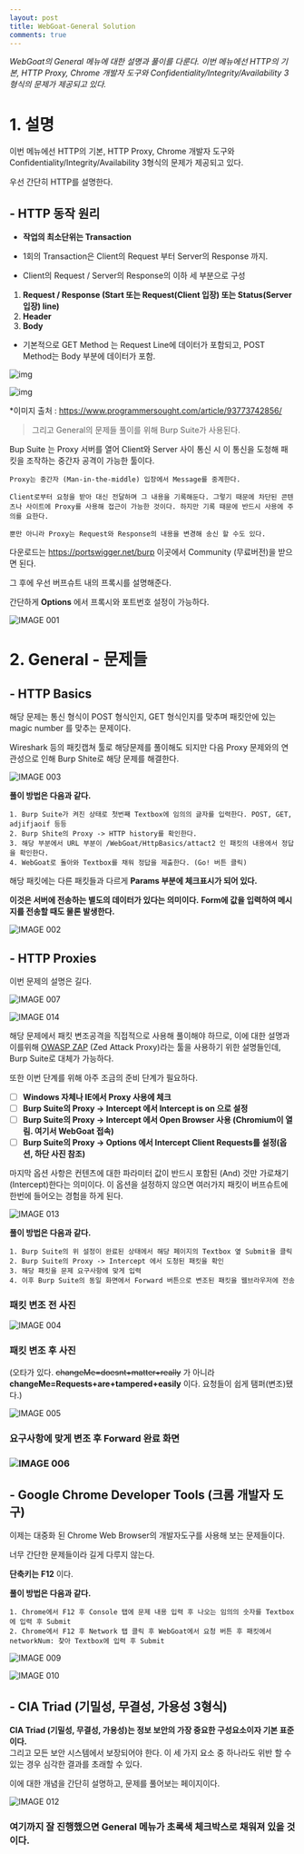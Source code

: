```yaml
---
layout: post
title: WebGoat-General Solution
comments: true
---
```



*WebGoat의 General 메뉴에 대한 설명과 풀이를 다룬다.*
*이번 메뉴에선 HTTP의 기본, HTTP Proxy, Chrome 개발자 도구와 Confidentiality/Integrity/Availability 3형식의 문제가 제공되고 있다.*



# 1. 설명



이번 메뉴에선 HTTP의 기본, HTTP Proxy, Chrome 개발자 도구와 Confidentiality/Integrity/Availability 3형식의 문제가 제공되고 있다.

우선 간단히 HTTP를 설명한다. 



## - HTTP 동작 원리

- **작업의 최소단위는 Transaction**
- 1회의 Transaction은 Client의 Request 부터 Server의 Response 까지.

- Client의 Request / Server의 Response의 이하 세 부분으로 구성

1. **Request / Response (Start 또는 Request(Client 입장) 또는 Status(Server 입장) line)**
2. **Header**
3. **Body**

* 기본적으로 GET Method 는 Request Line에 데이터가 포함되고, POST Method는 Body 부분에 데이터가 포함.

![img](https://www.programmersought.com/images/677/93df016d213e2419d5738192613b428d.png)

![img](https://www.programmersought.com/images/785/701272696c7b9f40c8d78771d3153ff9.png)

*이미지 출처 : https://www.programmersought.com/article/93773742856/





> 그리고 General의 문제들 풀이를 위해 Burp Suite가 사용된다. 

Bup Suite 는 Proxy 서버를 열어 Client와 Server 사이 통신 시 이 통신을 도청해 패킷을 조작하는 중간자 공격이 가능한 툴이다. 

```http
Proxy는 중간자 (Man-in-the-middle) 입장에서 Message를 중계한다.

Client로부터 요청을 받아 대신 전달하며 그 내용을 기록해둔다. 그렇기 때문에 차단된 콘텐츠나 사이트에 Proxy를 사용해 접근이 가능한 것이다. 하지만 기록 때문에 반드시 사용에 주의를 요한다.

뿐만 아니라 Proxy는 Request와 Response의 내용을 변경해 송신 할 수도 있다.
```



다운로드는 https://portswigger.net/burp  이곳에서 Community (무료버전)을 받으면 된다.

그 후에 우선 버프슈트 내의 프록시를 설명해준다.

간단하게 **Options** 에서 프록시와 포트번호 설정이 가능하다.

![IMAGE 001](https://user-images.githubusercontent.com/52769104/103628848-e6b69400-4f82-11eb-8511-b3ab819b12b7.png)



# 2. General - 문제들

## - HTTP Basics

해당 문제는 통신 형식이 POST 형식인지, GET 형식인지를 맞추며 패킷안에 있는 magic number 를 맞추는 문제이다.

Wireshark 등의 패킷캡쳐 툴로 해당문제를 풀이해도 되지만 다음 Proxy 문제와의 연관성으로 인해 Burp Shite로 해당 문제를 해결한다.

![IMAGE 003](https://user-images.githubusercontent.com/52769104/103628871-ee763880-4f82-11eb-9e07-1cca65ab85b6.png)



 **풀이 방법은 다음과 같다.**

```
1. Burp Suite가 켜진 상태로 첫번째 Textbox에 임의의 글자를 입력한다. POST, GET, adjifjaoif 등등
2. Burp Shite의 Proxy -> HTTP history를 확인한다.
3. 해당 부분에서 URL 부분이 /WebGoat/HttpBasics/attact2 인 패킷의 내용에서 정답을 확인한다.
4. WebGoat로 돌아와 Textbox를 채워 정답을 제출한다. (Go! 버튼 클릭)
```



해당 패킷에는 다른 패킷들과 다르게 **Params 부분에 체크표시가 되어 있다.** 

**이것은 서버에 전송하는 별도의 데이터가 있다는 의미이다.** 
**Form에 값을 입력하여 메시지를 전송할 때도 물론 발생한다.**

![IMAGE 002](https://user-images.githubusercontent.com/52769104/103628897-f7ffa080-4f82-11eb-8e00-6f6854926703.png)





## - HTTP Proxies

이번 문제의 설명은 길다. 

![IMAGE 007](https://user-images.githubusercontent.com/52769104/103628915-fdf58180-4f82-11eb-8306-dbf6cf198455.png)

![IMAGE 014](https://user-images.githubusercontent.com/52769104/103628938-051c8f80-4f83-11eb-9752-f73fdfd9f47e.png)



해당 문제에서 패킷 변조공격을 직접적으로 사용해 풀이해야 하므로, 이에 대한 설명과 이를위해 [OWASP ZAP](https://owasp.org/www-project-zap/) (Zed Attack Proxy)라는 툴을 사용하기 위한 설명들인데, Burp Suite로 대체가 가능하다.

또한 이번 단계를 위해 아주 조금의 준비 단계가 필요하다.

- [ ] **Windows 자체나 IE에서 Proxy 사용에 체크**
- [ ] **Burp Suite의 Proxy -> Intercept 에서 Intercept is on 으로 설정**
- [ ] **Burp Suite의 Proxy -> Intercept 에서 Open Browser 사용 (Chromium이 열림. 여기서 WebGoat 접속)**
- [ ] **Burp Suite의 Proxy -> Options 에서 Intercept Client Requests를 설정(옵션, 하단 사진 참조)**

마지막 옵션 사항은 컨텐츠에 대한 파라미터 값이 반드시 포함된 (And) 것만 가로채기(Intercept)한다는 의미이다. 이 옵션을 설정하지 않으면 여러가지 패킷이 버프슈트에 한번에 들어오는 경험을 하게 된다.



![IMAGE 013](https://user-images.githubusercontent.com/52769104/103628968-0f3e8e00-4f83-11eb-87b0-7be0e8729b98.png)



 **풀이 방법은 다음과 같다.**

```
1. Burp Suite의 위 설정이 완료된 상태에서 해당 페이지의 Textbox 옆 Submit을 클릭
2. Burp Suite의 Proxy -> Intercept 에서 도청된 패킷을 확인
3. 해당 패킷을 문제 요구사항에 맞게 입력
4. 이후 Burp Suite의 동일 화면에서 Forward 버튼으로 변조된 패킷을 웹브라우저에 전송
```

### 패킷 변조 전 사진

![IMAGE 004](https://user-images.githubusercontent.com/52769104/103629001-19f92300-4f83-11eb-8bc1-1fe9688c73d3.png)

### 패킷 변조 후 사진

(오타가 있다. ~~changeMe=doesnt+matter+really~~ 가 아니라
                       **changeMe=Requests+are+tampered+easily** 이다. 요청들이 쉽게 탬퍼(변조)됐다.)

![IMAGE 005](https://user-images.githubusercontent.com/52769104/103629003-1b2a5000-4f83-11eb-9402-c8f855502750.png)

### 요구사항에 맞게 변조 후 Forward 완료 화면 

### ![IMAGE 006](https://user-images.githubusercontent.com/52769104/103629007-1bc2e680-4f83-11eb-980b-2752b15bdb28.png)





## - Google Chrome Developer Tools (크롬 개발자 도구)

이제는 대중화 된 Chrome Web Browser의 개발자도구를 사용해 보는 문제들이다.

너무 간단한 문제들이라 길게 다루지 않는다.

**단축키는** **F12** 이다.



**풀이 방법은 다음과 같다.**

```
1. Chrome에서 F12 후 Console 탭에 문제 내용 입력 후 나오는 임의의 숫자를 Textbox에 입력 후 Submit
2. Chrome에서 F12 후 Network 탭 클릭 후 WebGoat에서 요청 버튼 후 패킷에서 networkNum: 찾아 Textbox에 입력 후 Submit
```

![IMAGE 009](https://user-images.githubusercontent.com/52769104/103629059-2e3d2000-4f83-11eb-8f9e-d46eec8a661b.png)

![IMAGE 010](https://user-images.githubusercontent.com/52769104/103629064-2ed5b680-4f83-11eb-9a89-99958ea88307.png)





## - CIA Triad (기밀성, 무결성, 가용성 3형식)

**CIA Triad (기밀성, 무결성, 가용성)는 정보 보안의 가장 중요한 구성요소이자 기본 표준이다.**  
그리고 모든 보안 시스템에서 보장되어야 한다.
이 세 가지 요소 중 하나라도 위반 할 수 있는 경우 심각한 결과를 초래할 수 있다.

이에 대한 개념을 간단히 설명하고, 문제를 풀어보는 페이지이다.

![IMAGE 012](https://user-images.githubusercontent.com/52769104/103629085-385f1e80-4f83-11eb-89b3-7cff553d99af.png)

 

### 여기까지 잘 진행했으면 General 메뉴가 초록색 체크박스로 채워져 있을 것이다.
